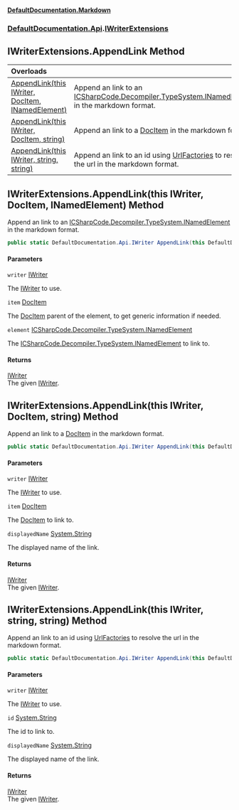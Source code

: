 #### [DefaultDocumentation\.Markdown](../../../index.md 'index')
### [DefaultDocumentation\.Api](../../../index.md#DefaultDocumentation.Api 'DefaultDocumentation\.Api').[IWriterExtensions](index.md 'DefaultDocumentation\.Api\.IWriterExtensions')

## IWriterExtensions\.AppendLink Method

| Overloads | |
| :--- | :--- |
| [AppendLink\(this IWriter, DocItem, INamedElement\)](DefaultDocumentation/Api/IWriterExtensions/AppendLink.md#DefaultDocumentation.Api.IWriterExtensions.AppendLink(thisDefaultDocumentation.Api.IWriter,DefaultDocumentation.Models.DocItem,INamedElement) 'DefaultDocumentation\.Api\.IWriterExtensions\.AppendLink\(this DefaultDocumentation\.Api\.IWriter, DefaultDocumentation\.Models\.DocItem, INamedElement\)') | Append an link to an [ICSharpCode\.Decompiler\.TypeSystem\.INamedElement](https://docs.microsoft.com/en-us/dotnet/api/ICSharpCode.Decompiler.TypeSystem.INamedElement 'ICSharpCode\.Decompiler\.TypeSystem\.INamedElement') in the markdown format\. |
| [AppendLink\(this IWriter, DocItem, string\)](DefaultDocumentation/Api/IWriterExtensions/AppendLink.md#DefaultDocumentation.Api.IWriterExtensions.AppendLink(thisDefaultDocumentation.Api.IWriter,DefaultDocumentation.Models.DocItem,string) 'DefaultDocumentation\.Api\.IWriterExtensions\.AppendLink\(this DefaultDocumentation\.Api\.IWriter, DefaultDocumentation\.Models\.DocItem, string\)') | Append an link to a [DocItem](https://github.com/Doraku/DefaultDocumentation/blob/master/documentation/api/DefaultDocumentation/Models/DocItem/index.md 'DefaultDocumentation\.Models\.DocItem') in the markdown format\. |
| [AppendLink\(this IWriter, string, string\)](DefaultDocumentation/Api/IWriterExtensions/AppendLink.md#DefaultDocumentation.Api.IWriterExtensions.AppendLink(thisDefaultDocumentation.Api.IWriter,string,string) 'DefaultDocumentation\.Api\.IWriterExtensions\.AppendLink\(this DefaultDocumentation\.Api\.IWriter, string, string\)') | Append an link to an id using [UrlFactories](https://github.com/Doraku/DefaultDocumentation/blob/master/documentation/api/DefaultDocumentation/IGeneralContext/UrlFactories.md 'DefaultDocumentation\.IGeneralContext\.UrlFactories') to resolve the url in the markdown format\. |

<a name='DefaultDocumentation.Api.IWriterExtensions.AppendLink(thisDefaultDocumentation.Api.IWriter,DefaultDocumentation.Models.DocItem,INamedElement)'></a>

## IWriterExtensions\.AppendLink\(this IWriter, DocItem, INamedElement\) Method

Append an link to an [ICSharpCode\.Decompiler\.TypeSystem\.INamedElement](https://docs.microsoft.com/en-us/dotnet/api/ICSharpCode.Decompiler.TypeSystem.INamedElement 'ICSharpCode\.Decompiler\.TypeSystem\.INamedElement') in the markdown format\.

```csharp
public static DefaultDocumentation.Api.IWriter AppendLink(this DefaultDocumentation.Api.IWriter writer, DefaultDocumentation.Models.DocItem item, INamedElement element);
```
#### Parameters

<a name='DefaultDocumentation.Api.IWriterExtensions.AppendLink(thisDefaultDocumentation.Api.IWriter,DefaultDocumentation.Models.DocItem,INamedElement).writer'></a>

`writer` [IWriter](https://github.com/Doraku/DefaultDocumentation/blob/master/documentation/api/DefaultDocumentation/Api/IWriter/index.md 'DefaultDocumentation\.Api\.IWriter')

The [IWriter](https://github.com/Doraku/DefaultDocumentation/blob/master/documentation/api/DefaultDocumentation/Api/IWriter/index.md 'DefaultDocumentation\.Api\.IWriter') to use\.

<a name='DefaultDocumentation.Api.IWriterExtensions.AppendLink(thisDefaultDocumentation.Api.IWriter,DefaultDocumentation.Models.DocItem,INamedElement).item'></a>

`item` [DocItem](https://github.com/Doraku/DefaultDocumentation/blob/master/documentation/api/DefaultDocumentation/Models/DocItem/index.md 'DefaultDocumentation\.Models\.DocItem')

The [DocItem](https://github.com/Doraku/DefaultDocumentation/blob/master/documentation/api/DefaultDocumentation/Models/DocItem/index.md 'DefaultDocumentation\.Models\.DocItem') parent of the element, to get generic information if needed\.

<a name='DefaultDocumentation.Api.IWriterExtensions.AppendLink(thisDefaultDocumentation.Api.IWriter,DefaultDocumentation.Models.DocItem,INamedElement).element'></a>

`element` [ICSharpCode\.Decompiler\.TypeSystem\.INamedElement](https://docs.microsoft.com/en-us/dotnet/api/ICSharpCode.Decompiler.TypeSystem.INamedElement 'ICSharpCode\.Decompiler\.TypeSystem\.INamedElement')

The [ICSharpCode\.Decompiler\.TypeSystem\.INamedElement](https://docs.microsoft.com/en-us/dotnet/api/ICSharpCode.Decompiler.TypeSystem.INamedElement 'ICSharpCode\.Decompiler\.TypeSystem\.INamedElement') to link to\.

#### Returns
[IWriter](https://github.com/Doraku/DefaultDocumentation/blob/master/documentation/api/DefaultDocumentation/Api/IWriter/index.md 'DefaultDocumentation\.Api\.IWriter')  
The given [IWriter](https://github.com/Doraku/DefaultDocumentation/blob/master/documentation/api/DefaultDocumentation/Api/IWriter/index.md 'DefaultDocumentation\.Api\.IWriter')\.

<a name='DefaultDocumentation.Api.IWriterExtensions.AppendLink(thisDefaultDocumentation.Api.IWriter,DefaultDocumentation.Models.DocItem,string)'></a>

## IWriterExtensions\.AppendLink\(this IWriter, DocItem, string\) Method

Append an link to a [DocItem](https://github.com/Doraku/DefaultDocumentation/blob/master/documentation/api/DefaultDocumentation/Models/DocItem/index.md 'DefaultDocumentation\.Models\.DocItem') in the markdown format\.

```csharp
public static DefaultDocumentation.Api.IWriter AppendLink(this DefaultDocumentation.Api.IWriter writer, DefaultDocumentation.Models.DocItem item, string? displayedName=null);
```
#### Parameters

<a name='DefaultDocumentation.Api.IWriterExtensions.AppendLink(thisDefaultDocumentation.Api.IWriter,DefaultDocumentation.Models.DocItem,string).writer'></a>

`writer` [IWriter](https://github.com/Doraku/DefaultDocumentation/blob/master/documentation/api/DefaultDocumentation/Api/IWriter/index.md 'DefaultDocumentation\.Api\.IWriter')

The [IWriter](https://github.com/Doraku/DefaultDocumentation/blob/master/documentation/api/DefaultDocumentation/Api/IWriter/index.md 'DefaultDocumentation\.Api\.IWriter') to use\.

<a name='DefaultDocumentation.Api.IWriterExtensions.AppendLink(thisDefaultDocumentation.Api.IWriter,DefaultDocumentation.Models.DocItem,string).item'></a>

`item` [DocItem](https://github.com/Doraku/DefaultDocumentation/blob/master/documentation/api/DefaultDocumentation/Models/DocItem/index.md 'DefaultDocumentation\.Models\.DocItem')

The [DocItem](https://github.com/Doraku/DefaultDocumentation/blob/master/documentation/api/DefaultDocumentation/Models/DocItem/index.md 'DefaultDocumentation\.Models\.DocItem') to link to\.

<a name='DefaultDocumentation.Api.IWriterExtensions.AppendLink(thisDefaultDocumentation.Api.IWriter,DefaultDocumentation.Models.DocItem,string).displayedName'></a>

`displayedName` [System\.String](https://docs.microsoft.com/en-us/dotnet/api/System.String 'System\.String')

The displayed name of the link\.

#### Returns
[IWriter](https://github.com/Doraku/DefaultDocumentation/blob/master/documentation/api/DefaultDocumentation/Api/IWriter/index.md 'DefaultDocumentation\.Api\.IWriter')  
The given [IWriter](https://github.com/Doraku/DefaultDocumentation/blob/master/documentation/api/DefaultDocumentation/Api/IWriter/index.md 'DefaultDocumentation\.Api\.IWriter')\.

<a name='DefaultDocumentation.Api.IWriterExtensions.AppendLink(thisDefaultDocumentation.Api.IWriter,string,string)'></a>

## IWriterExtensions\.AppendLink\(this IWriter, string, string\) Method

Append an link to an id using [UrlFactories](https://github.com/Doraku/DefaultDocumentation/blob/master/documentation/api/DefaultDocumentation/IGeneralContext/UrlFactories.md 'DefaultDocumentation\.IGeneralContext\.UrlFactories') to resolve the url in the markdown format\.

```csharp
public static DefaultDocumentation.Api.IWriter AppendLink(this DefaultDocumentation.Api.IWriter writer, string id, string? displayedName=null);
```
#### Parameters

<a name='DefaultDocumentation.Api.IWriterExtensions.AppendLink(thisDefaultDocumentation.Api.IWriter,string,string).writer'></a>

`writer` [IWriter](https://github.com/Doraku/DefaultDocumentation/blob/master/documentation/api/DefaultDocumentation/Api/IWriter/index.md 'DefaultDocumentation\.Api\.IWriter')

The [IWriter](https://github.com/Doraku/DefaultDocumentation/blob/master/documentation/api/DefaultDocumentation/Api/IWriter/index.md 'DefaultDocumentation\.Api\.IWriter') to use\.

<a name='DefaultDocumentation.Api.IWriterExtensions.AppendLink(thisDefaultDocumentation.Api.IWriter,string,string).id'></a>

`id` [System\.String](https://docs.microsoft.com/en-us/dotnet/api/System.String 'System\.String')

The id to link to\.

<a name='DefaultDocumentation.Api.IWriterExtensions.AppendLink(thisDefaultDocumentation.Api.IWriter,string,string).displayedName'></a>

`displayedName` [System\.String](https://docs.microsoft.com/en-us/dotnet/api/System.String 'System\.String')

The displayed name of the link\.

#### Returns
[IWriter](https://github.com/Doraku/DefaultDocumentation/blob/master/documentation/api/DefaultDocumentation/Api/IWriter/index.md 'DefaultDocumentation\.Api\.IWriter')  
The given [IWriter](https://github.com/Doraku/DefaultDocumentation/blob/master/documentation/api/DefaultDocumentation/Api/IWriter/index.md 'DefaultDocumentation\.Api\.IWriter')\.